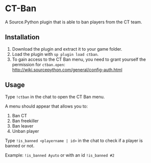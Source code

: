 # CT-Ban
A Source.Python plugin that is able to ban players from the CT team.

## Installation
1. Download the plugin and extract it to your game folder.
2. Load the plugin with ``sp plugin load ctban``.
3. To gain access to the CT Ban menu, you need to grant yourself the permission for ``ctban.open``: http://wiki.sourcepython.com/general/config-auth.html

## Usage
Type ``!ctban`` in the chat to open the CT Ban menu.

A menu should appear that allows you to:

1. Ban CT
2. Ban freekiller
3. Ban leaver
4. Unban player

Type ``!is_banned <playername | id>`` in the chat to check if a player is banned or not.

Example: ``!is_banned Ayuto`` or with an id ``!is_banned #2``
